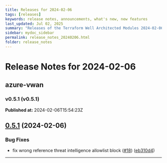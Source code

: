 ```yaml
---
title: Releases for 2024-02-06
tags: [releases]
keywords: release notes, announcements, what's new, new features
last_updated: Jul 02, 2025
summary: "Releases of the Terraform Well Architected Modules 2024-02-06"
sidebar: mydoc_sidebar
permalink: release_notes_20240206.html
folder: release_notes
---
```


# Release Notes for 2024-02-06

## azure-vwan
### v0.5.1 (v0.5.1)
**Published at:** 2024-02-06T15:54:23Z

## [0.5.1](https://github.com/CloudNationHQ/terraform-azure-vwan/compare/v0.5.0...v0.5.1) (2024-02-06)


### Bug Fixes

* fix wrong reference threat intelligence allowlist block ([#18](https://github.com/CloudNationHQ/terraform-azure-vwan/issues/18)) ([eb310d4](https://github.com/CloudNationHQ/terraform-azure-vwan/commit/eb310d4e4a15f7d94d0545775280c672d30cc419))

---

